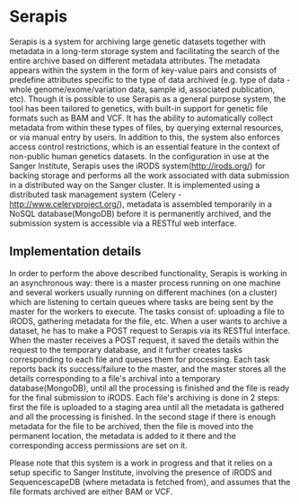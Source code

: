 Serapis
===========
Serapis is a system for archiving large genetic datasets together with metadata in a long-term storage system and facilitating the search of the entire archive based on different metadata attributes. The metadata appears within the system in the form of key-value pairs and consists of predefine attributes specific to the type of data archived (e.g. type of data - whole genome/exome/variation data, sample id, associated publication, etc). Though it is possible to use Serapis as a general purpose system, the tool has been tailored to genetics, with built-in support for genetic file formats such as BAM and VCF. It has the ability to automatically collect metadata from within these types of files, by querying external resources, or via manual entry by users. In addition to this, the system also enforces access control restrictions, which is an essential feature in the context of non-public human genetics datasets. In the configuration in use at the Sanger Institute, Serapis uses the iRODS system(http://irods.org/) for backing storage and performs all the work associated with data submission in a distributed way on the Sanger cluster. It is implemented using a distributed task management system (Celery - http://www.celeryproject.org/), metadata is assembled temporarily in a NoSQL database(MongoDB) before it is permanently archived, and the submission system is accessible via a RESTful web interface.


## Implementation details
In order to perform the above described functionality, Serapis is working in an asynchronous way: there is a master process running on one machine and several workers usually running on different machines (on a cluster) which are listening to certain queues where tasks are being sent by the master for the workers to execute. The tasks consist of: uploading a file to iRODS, gathering metadata for the file, etc. When a user wants to archive a dataset, he has to make a POST request to Serapis via its RESTful interface. When the master receives a POST request, it saved the details within the request to the temporary database, and it further creates tasks corresponding to each file and queues them for processing. Each task reports back its success/failure to the master, and the master stores all the details corresponding to a file's archival into a temporary database(MongoDB), until all the processing is finished and the file is ready for the final submission to iRODS. Each file's archiving is done in 2 steps: first the file is uploaded to a staging area until all the metadata is gathered and all the processing is finished. In the second stage if there is enough metadata for the file to be archived, then the file is moved into the permanent location, the metadata is added to it there and the corresponding access permissions are set on it.

Please note that this system is a work in progress and that it relies on a setup specific to Sanger Institute, involving the presence of iRODS and SequencescapeDB (where metadata is fetched from), and assumes that the file formats archived are either BAM or VCF.

